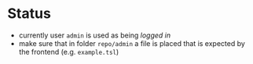 # Status

* currently user `admin` is used as being *logged in*
* make sure that in folder `repo/admin` a file is placed that is expected by the frontend (e.g. `example.tsl`)

